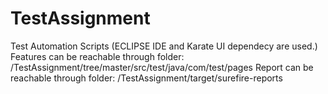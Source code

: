 # TestAssignment

Test Automation Scripts (ECLIPSE IDE and 
Karate UI dependecy are used.)
Features can be reachable through folder: /TestAssignment/tree/master/src/test/java/com/test/pages
Report can be reachable through folder: /TestAssignment/target/surefire-reports
      
